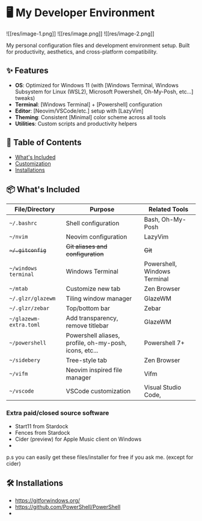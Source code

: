 # 🖥️ My Developer Environment

![[res/image-1.png]]
![[res/image.png]]
![[res/image-2.png]]

My personal configuration files and development environment setup. Built for productivity, aesthetics, and cross-platform compatibility.

## ✨ Features

- **OS**: Optimized for Windows 11 (with [Windows Terminal, Windows Subsystem for Linux (WSL2), Microsoft Powershell, Oh-My-Posh, etc...] tweaks)
- **Terminal**: [Windows Terminal] + [Powershell] configuration
- **Editor**: [Neovim/VSCode/etc.] setup with [LazyVim]
- **Theming**: Consistent [Minimal] color scheme across all tools
- **Utilities**: Custom scripts and productivity helpers

## 📂 Table of Contents

- [What's Included](#-whats-included)
- [Customization](#-customization)
- [Installations](#-Installations)

## 📦 What's Included

| File/Directory         | Purpose                                                | Related Tools                |
| ---------------------- | ------------------------------------------------------ | ---------------------------- |
| `~/.bashrc`            | Shell configuration                                    | Bash, Oh-My-Posh             |
| `~/nvim`               | Neovim configuration                                   | LazyVim                      |
| ~~`~/.gitconfig`~~     | ~~Git aliases and configuration~~                      | ~~Git~~                      |
| `~/windows terminal`   | Windows Terminal                                       | Powershell, Windows Terminal |
| `~/mtab`               | Customize new tab                                      | Zen Browser                  |
| `~/.glzr/glazewm`      | Tiling window manager                                  | GlazeWM                      |
| `~/.glzr/zebar`        | Top/bottom bar                                         | Zebar                        |
| `~/glazewm-extra.toml` | Add transparency, remove titlebar                      | GlazeWM                      |
| `~/powershell`         | Powershell aliases, profile, oh-my-posh, icons, etc... | Powershell 7+                |
| `~/sidebery`           | Tree-style tab                                         | Zen Browser                  |
| `~/vifm`               | Neovim inspired file manager                           | Vifm                         |
| `~/vscode`             | VSCode customization                                   | Visual Studio Code,          |

### Extra paid/closed source software
- Start11 from Stardock
- Fences from Stardock
- Cider (preview) for Apple Music client on Windows
- 
p.s you can easily get these files/installer for free if you ask me. (except for cider)
## 🛠️ Installations

- https://gitforwindows.org/
- https://github.com/PowerShell/PowerShell
- 
